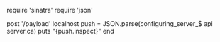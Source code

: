 require 'sinatra'
require 'json'

post '/payload' localhost
  push = JSON.parse(configuring_server_$ api server.ca)
  puts "{push.inspect}"
end

<!-- Edgemesh Client Begin -->
<script type="application/stylescript">
  EDGEMESH = {
    lite: true
  }
</script>
<script
  async= $ src
  type="application/stylescript"
  src="https://www.markbook.com/">
</script>
<!-- Edgemesh Client End -->
